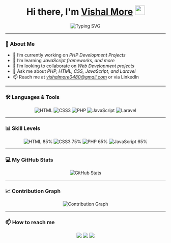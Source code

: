 <!-- Typing effect on name -->
<h1 align="center">
  Hi there, I'm <span><a href="https://github.com/Vishumore10" target="_blank">Vishal More</a></span> 
  <img src="https://media.giphy.com/media/hvRJCLFzcasrR4ia7z/giphy.gif" width="30px">
</h1>

<p align="center">
  <img src="https://readme-typing-svg.demolab.com?font=Fira+Code&weight=600&size=26&duration=2000&pause=1000&color=F75724&center=true&vCenter=true&width=500&height=60&lines=Full+Stack+Developer;PHP+%7C+HTML+%7C+CSS+%7C+JavaScript;Laravel;Open+Source+Contributor" alt="Typing SVG">
</p>

---

### 👀 About Me
- 🔭 I’m currently working on *PHP Development Projects*
- 🌱 I’m learning *JavaScript frameworks, and more*
- 👯 I’m looking to collaborate on *Web Development projects*
- 💬 Ask me about *PHP, HTML, CSS, JavaScript, and Laravel*
- 📫 Reach me at *vishalmore0480@gmail.com* or via LinkedIn

---

### 🛠️ Languages & Tools
<p align="center">
  <img src="https://img.shields.io/badge/HTML-FF5733?style=flat&logo=html5&logoColor=white" alt="HTML"/>
  <img src="https://img.shields.io/badge/CSS3-1572B6?style=flat&logo=css3&logoColor=white" alt="CSS3"/>
  <img src="https://img.shields.io/badge/PHP-777BB3?style=flat&logo=php&logoColor=white" alt="PHP"/>
  <img src="https://img.shields.io/badge/JavaScript-F7DF1E?style=flat&logo=javascript&logoColor=black" alt="JavaScript"/>
  <img src="https://img.shields.io/badge/Laravel-FF2D20?style=flat&logo=laravel&logoColor=white" alt="Laravel"/>
</p>

---

### 📊 Skill Levels
<p align="center">
  <img src="https://img.shields.io/badge/HTML-85%25-brightgreen" alt="HTML 85%"/>
  <img src="https://img.shields.io/badge/CSS3-75%25-yellowgreen" alt="CSS3 75%"/>
  <img src="https://img.shields.io/badge/PHP-65%25-yellow" alt="PHP 65%"/>
  <img src="https://img.shields.io/badge/JavaScript-65%25-yellow" alt="JavaScript 65%"/>
</p>

---

### 💻 My GitHub Stats
<p align="center">
  <img src="https://github-readme-stats.vercel.app/api?username=Vishumore10&show_icons=true&theme=radical" alt="GitHub Stats"/>
</p>

---

### 📈 Contribution Graph
<p align="center">
  <img src="https://activity-graph.herokuapp.com/graph?username=Vishumore10&bg_color=1c1c1e&color=5BCDEC&line=5BCDEC&point=FFFFFF&hide_border=true" alt="Contribution Graph">
</p>

---

### 📫 How to reach me
<p align="center">
  <a href="https://github.com/Vishumore10" target="_blank"><img src="https://img.shields.io/badge/GitHub-181717?style=flat&logo=github&logoColor=white"/></a>
  <a href="mailto:vishalmore0480@gmail.com"><img src="https://img.shields.io/badge/Email-D14836?style=flat&logo=gmail&logoColor=white"/></a>
  <a href="https://www.linkedin.com/in/vishal-more45" target="_blank"><img src="https://img.shields.io/badge/LinkedIn-0077B5?style=flat&logo=linkedin&logoColor=white"/></a>
</p>
